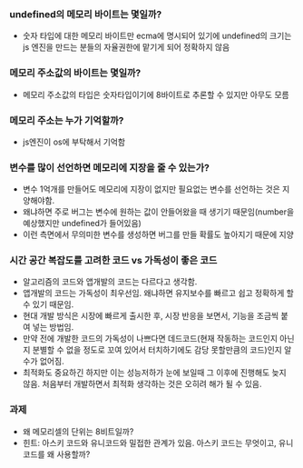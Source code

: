 ### undefined의 메모리 바이트는 몇일까?

- 숫자 타입에 대한 메모리 바이트만 ecma에 명시되어 있기에 undefined의 크기는 js 엔진을 만드는 분들의 자율권한에 맡기게 되어 정확하지 않음

### 메모리 주소값의 바이트는 몇일까?

- 메모리 주소값의 타입은 숫자타입이기에 8바이트로 추론할 수 있지만 아무도 모름

### 메모리 주소는 누가 기억할까?

- js엔진이 os에 부탁해서 기억함

### 변수를 많이 선언하면 메모리에 지장을 줄 수 있는가?

- 변수 1억개를 만들어도 메모리에 지장이 없지만 필요없는 변수를 선언하는 것은 지양해야함.
- 왜냐하면 주로 버그는 변수에 원하는 값이 안들어왔을 때 생기기 때문임(number을 예상했지만 undefined가 들어있음)
- 이런 측면에서 무의미한 변수를 생성하면 버그를 만들 확률도 높아지기 때문에 지양

### 시간 공간 복잡도를 고려한 코드 vs 가독성이 좋은 코드

- 알고리즘의 코드와 앱개발의 코드는 다르다고 생각함.
- 앱개발의 코드는 가독성이 최우선임. 왜냐하면 유지보수를 빠르고 쉽고 정확하게 할 수 있기 때문임.
- 현대 개발 방식은 시장에 빠르게 출시한 후, 시장 반응을 보면서, 기능을 조금씩 붙여 넣는 방법임.
- 만약 전에 개발한 코드의 가독성이 나쁘다면 데드코드(현재 작동하는 코드인지 아닌지 분별할 수 없을 정도로 꼬여 있어서 터치하기에도 감당 못할만큼의 코드)인지 알 수가 없어짐.
- 최적화도 중요하긴 하지만 이는 성능저하가 눈에 보일때 그 이후에 진행해도 늦지 않음. 처음부터 개발하면서 최적화 생각하는 것은 오히려 해가 될 수 있음.

###

### 과제

- 왜 메모리셀의 단위는 8비트일까?
- 힌트: 아스키 코드와 유니코드와 밀접한 관계가 있음. 아스키 코드는 무엇이고, 유니코드를 왜 사용할까?
